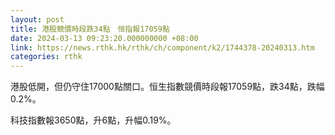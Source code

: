 ```yaml
---
layout: post
title: 港股競價時段跌34點　恒指報17059點
date: 2024-03-13 09:23:20.000000000 +08:00
link: https://news.rthk.hk/rthk/ch/component/k2/1744378-20240313.htm
categories: rthk
---
```


港股低開，但仍守住17000點關口。恒生指數競價時段報17059點，跌34點，跌幅0.2%。

科技指數報3650點，升6點，升幅0.19%。
